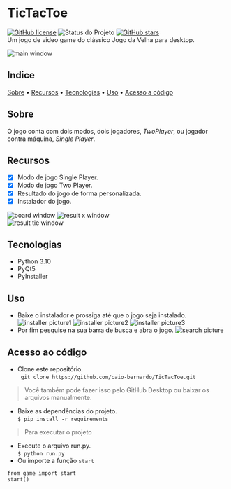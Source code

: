 # TicTacToe
[![GitHub license](https://img.shields.io/github/license/caio-bernardo/TicTacToe?style=for-the-badge)](https://github.com/caio-bernardo/TicTacToe/blob/main/LICENSE)
![Status do Projeto](https://img.shields.io/badge/status-finalizado-brightgreen?style=for-the-badge) 
[![GitHub stars](https://img.shields.io/github/stars/caio-bernardo/TicTacToe?style=for-the-badge)](https://github.com/caio-bernardo/TicTacToe/stargazers)  
Um jogo de video game do clássico Jogo da Velha para desktop.

![main window](images/image1.png) 

## Indice
[Sobre](#sobre) &#8226; [Recursos](#recursos) &#8226; [Tecnologias](#tecnologias) &#8226; [Uso](#uso) &#8226; [Acesso a código](#acesso-ao-código)

## Sobre
 O jogo conta com dois modos, dois jogadores, *TwoPlayer*, ou jogador contra máquina, *Single Player*.

## Recursos
- [x] Modo de jogo Single Player.
- [x] Modo de jogo Two Player.
- [x] Resultado do jogo de forma personalizada.
- [x] Instalador do jogo.

![board window](images/image3.png)
![result x window](images/image6.png)  
![result tie window](images/image4.png) 
 
## Tecnologias
* Python 3.10
* PyQt5
* PyInstaller

## Uso
* Baixe o instalador e prossiga até que o jogo seja instalado.
![installer picture1](images/image8.png)
![installer picture2](images/image9.png)
![installer picture3](images/image10.png)
* Por fim pesquise na sua barra de busca e abra o jogo.
![search picture](images/image2.png)

## Acesso ao código
* Clone este repositório.   
` git clone https://github.com/caio-bernardo/TicTacToe.git`
> Você também pode fazer isso pelo GitHub Desktop ou baixar os arquivos manualmente.
* Baixe as dependências do projeto.  
`$ pip install -r requirements`

> Para executar o projeto
* Execute o arquivo run.py.  
`$ python run.py`
* Ou importe a função `start`
~~~ 
from game import start
start()
~~~
